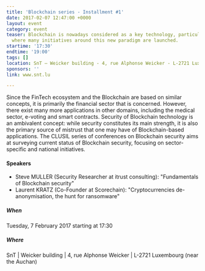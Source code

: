 ```yaml
---
title: 'Blockchain series - Installment #1'
date: 2017-02-07 12:47:00 +0000
layout: event
category: event
teaser: Blockchain is nowadays considered as a key technology, particularly in Luxembourg,
  where many initiatives around this new paradigm are launched.
startime: '17:30'
endtime: '19:00'
tags: []
location: SnT – Weicker building - 4, rue Alphonse Weicker - L-2721 Luxembourg
sponsors: ''
link: www.snt.lu

---
```

Since the FinTech ecosystem and the Blockchain are based on similar concepts, it is primarily the financial sector that is concerned. However, there exist many more applications in other domains, including the medical sector, e-voting and smart contracts. Security of Blockchain technology is an ambivalent concept: while security constitutes its main strength, it is also the primary source of mistrust that one may have of Blockchain-based applications. The CLUSIL series of conferences on Blockchain security aims at surveying current status of Blockchain security, focusing on sector-specific and national initiatives.

#### Speakers

* Steve MULLER (Security Researcher at itrust consulting): "Fundamentals of Blockchain security"
* Laurent KRATZ (Co-Founder at Scorechain): "Cryptocurrencies de-anonymisation, the hunt for ransomware"

##### When

Tuesday, 7 February 2017 starting at 17:30

##### Where

SnT | Weicker building | 4, rue Alphonse Weicker | L-2721 Luxembourg (near the Auchan)
